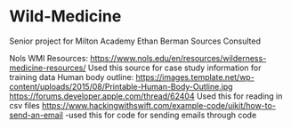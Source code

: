 # Wild-Medicine
Senior project for Milton Academy
Ethan Berman
Sources Consulted

Nols WMI Resources: https://www.nols.edu/en/resources/wilderness-medicine-resources/
Used this source for case study information for training data 
Human body outline:
https://images.template.net/wp-content/uploads/2015/08/Printable-Human-Body-Outline.jpg
https://forums.developer.apple.com/thread/62404
Used this for reading in csv files
https://www.hackingwithswift.com/example-code/uikit/how-to-send-an-email
-used this for code for sending emails through code


